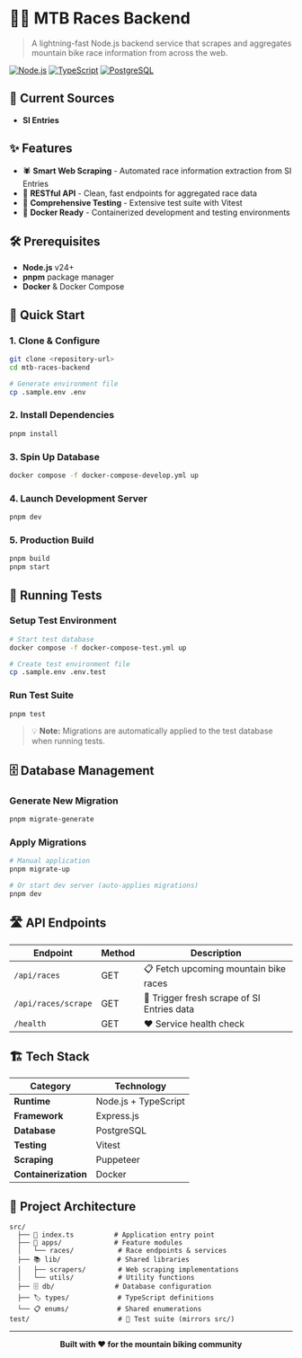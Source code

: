 # 🚵‍♂️ MTB Races Backend

> A lightning-fast Node.js backend service that scrapes and aggregates mountain bike race information from across the web.

[![Node.js](https://img.shields.io/badge/Node.js-v24-green.svg)](https://nodejs.org/) [![TypeScript](https://img.shields.io/badge/TypeScript-Ready-blue.svg)](https://www.typescriptlang.org/) [![PostgreSQL](https://img.shields.io/badge/PostgreSQL-Ready-336791.svg)](https://www.postgresql.org/)

## 🎯 Current Sources

-   **SI Entries**

## ✨ Features

-   🕷️ **Smart Web Scraping** - Automated race information extraction from SI Entries
-   🚀 **RESTful API** - Clean, fast endpoints for aggregated race data
-   🧪 **Comprehensive Testing** - Extensive test suite with Vitest
-   🐳 **Docker Ready** - Containerized development and testing environments

## 🛠 Prerequisites

-   **Node.js** v24+
-   **pnpm** package manager
-   **Docker** & Docker Compose

## 🚀 Quick Start

### 1. Clone & Configure

```bash
git clone <repository-url>
cd mtb-races-backend

# Generate environment file
cp .sample.env .env
```

### 2. Install Dependencies

```bash
pnpm install
```

### 3. Spin Up Database

```bash
docker compose -f docker-compose-develop.yml up
```

### 4. Launch Development Server

```bash
pnpm dev
```

### 5. Production Build

```bash
pnpm build
pnpm start
```

## 🧪 Running Tests

### Setup Test Environment

```bash
# Start test database
docker compose -f docker-compose-test.yml up

# Create test environment file
cp .sample.env .env.test
```

### Run Test Suite

```bash
pnpm test
```

> 💡 **Note:** Migrations are automatically applied to the test database when running tests.

## 🗄️ Database Management

### Generate New Migration

```bash
pnpm migrate-generate
```

### Apply Migrations

```bash
# Manual application
pnpm migrate-up

# Or start dev server (auto-applies migrations)
pnpm dev
```

## 🛣️ API Endpoints

| Endpoint            | Method | Description                                |
| ------------------- | ------ | ------------------------------------------ |
| `/api/races`        | GET    | 📋 Fetch upcoming mountain bike races      |
| `/api/races/scrape` | GET    | 🔄 Trigger fresh scrape of SI Entries data |
| `/health`           | GET    | ❤️ Service health check                    |

## 🏗️ Tech Stack

| Category             | Technology           |
| -------------------- | -------------------- |
| **Runtime**          | Node.js + TypeScript |
| **Framework**        | Express.js           |
| **Database**         | PostgreSQL           |
| **Testing**          | Vitest               |
| **Scraping**         | Puppeteer            |
| **Containerization** | Docker               |

## 📁 Project Architecture

```
src/
  ├── 🚀 index.ts          # Application entry point
  ├── 📱 apps/             # Feature modules
  │   └── races/           # Race endpoints & services
  ├── 📚 lib/              # Shared libraries
  │   ├── scrapers/        # Web scraping implementations
  │   └── utils/           # Utility functions
  ├── 🗄️ db/               # Database configuration
  ├── 🏷️ types/            # TypeScript definitions
  └── 📋 enums/            # Shared enumerations
test/                      # 🧪 Test suite (mirrors src/)
```

---

<div align="center">
  <p><strong>Built with ❤️ for the mountain biking community</strong></p>
</div>
